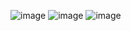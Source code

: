 ![image](https://github.com/user-attachments/assets/0ff1a891-a8d0-436d-855c-21b3235bc46c)
![image](https://github.com/user-attachments/assets/a08f070d-8094-4b3a-bb3e-ba4bf8b4c5b8)
![image](https://github.com/user-attachments/assets/d6b393e4-fa5f-4b80-84c6-b78a8d451e47)
